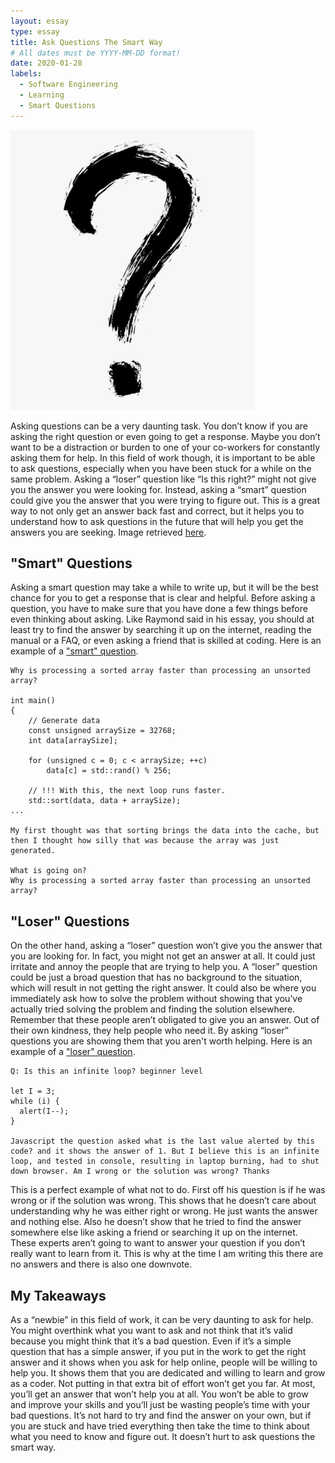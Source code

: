 ```yaml
---
layout: essay
type: essay
title: Ask Questions The Smart Way
# All dates must be YYYY-MM-DD format!
date: 2020-01-28
labels:
  - Software Engineering 
  - Learning
  - Smart Questions
---
```


<img class="ui medium right floated rounded image" src="../images/huh.png">

Asking questions can be a very daunting task. You don’t know if you are asking the right question or even going to get a response. Maybe you don’t want to be a distraction or burden to one of your co-workers for constantly asking them for help. In this field of work though, it is important to be able to ask questions, especially when you have been stuck for a while on the same problem. Asking a “loser” question like “Is this right?” might not give you the answer you were looking for. Instead, asking a “smart” question could give you the answer that you were trying to figure out. This is a great way to not only get an answer back fast and correct, but it helps you to understand how to ask questions in the future that will help you get the answers you are seeking. Image retrieved [here](https://www.kindpng.com/imgv/hxhJxhm_ink-question-mark-zen-ish-calligraphy-hd-png/).

## "Smart" Questions

Asking a smart question may take a while to write up, but it will be the best chance for you to get a response that is clear and helpful. Before asking a question, you have to make sure that you have done a few things before even thinking about asking. Like Raymond said in his essay, you should at least try to find the answer by searching it up on the internet, reading the manual or a FAQ, or even asking a friend that is skilled at coding. Here is an example of a ["smart" question](https://stackoverflow.com/questions/11227809/why-is-processing-a-sorted-array-faster-than-processing-an-unsorted-array).

```
Why is processing a sorted array faster than processing an unsorted array?

int main()
{
    // Generate data
    const unsigned arraySize = 32768;
    int data[arraySize];

    for (unsigned c = 0; c < arraySize; ++c)
        data[c] = std::rand() % 256;

    // !!! With this, the next loop runs faster.
    std::sort(data, data + arraySize);
...
    
My first thought was that sorting brings the data into the cache, but then I thought how silly that was because the array was just generated.

What is going on?
Why is processing a sorted array faster than processing an unsorted array?

```


## "Loser" Questions
On the other hand, asking a “loser” question won’t give you the answer that you are looking for. In fact, you might not get an answer at all. It could just irritate and annoy the people that are trying to help you. A “loser” question could be just a broad question that has no background to the situation, which will result in not getting the right answer. It could also be where you immediately ask how to solve the problem without showing that you’ve actually tried solving the problem and finding the solution elsewhere. Remember that these people aren’t obligated to give you an answer. Out of their own kindness, they help people who need it. By asking “loser” questions you are showing them that you aren't worth helping. Here is an example of a ["loser" question](https://stackoverflow.com/questions/65948921/is-this-an-infinite-loop-beginner-level).

```
Q: Is this an infinite loop? beginner level

let I = 3;
while (i) {
  alert(I--);
}

Javascript the question asked what is the last value alerted by this code? and it shows the answer of 1. But I believe this is an infinite loop, and tested in console, resulting in laptop burning, had to shut down browser. Am I wrong or the solution was wrong? Thanks
```
This is a perfect example of what not to do. First off his question is if he was wrong or if the solution was wrong. This shows that he doesn’t care about understanding why he was either right or wrong. He just wants the answer and nothing else. Also he doesn’t show that he tried to find the answer somewhere else like asking a friend or searching it up on the internet. These experts aren’t going to want to answer your question if you don’t really want to learn from it. This is why at the time I am writing this there are no answers and there is also one downvote. 

## My Takeaways 
As a “newbie” in this field of work, it can be very daunting to ask for help. You might overthink what you want to ask and not think that it’s valid because you might think that it’s a bad question. Even if it’s a simple question that has a simple answer, if you put in the work to get the right answer and it shows when you ask for help online, people will be willing to help you. It shows them that you are dedicated and willing to learn and grow as a coder. Not putting in that extra bit of effort won’t get you far. At most, you’ll get an answer that won’t help you at all. You won’t be able to grow and improve your skills and you’ll just be wasting people’s time with your bad questions. It’s not hard to try and find the answer on your own, but if you are stuck and have tried everything then take the time to think about what you need to know and figure out. It doesn’t hurt to ask questions the smart way.


